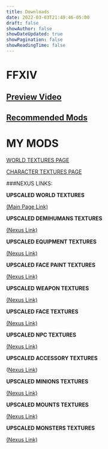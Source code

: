 ```yaml
---
title: Downloads
date: 2022-03-03T21:49:46-05:00
draft: false
showAuthor: false
showDateUpdated: true
showPagination: false
showReadingTime: false
---
```

# **FFXIV**

## [Preview Video](https://www.youtube.com/watch?v=fSO48HBqFyA)

## [Recommended Mods](https://kartoffels.club/posts/2022-05-15-recommend-ffxiv-texture-mods/)

# MY MODS

[W﻿ORLD TEXTURES PAGE](https://www.kartoffels.club/posts/2022-05-17-upscaled-world-textures/)

[C﻿HARACTER TEXTURES PAGE](https://www.kartoffels.club/posts/2023-01-05-upscaled-character-textures/)



\###N﻿EXUS LINKS:

[](https://kartoffels.club/posts/2022-05-15-recommend-ffxiv-texture-mods/)**UPSCALED WORLD TEXTURES**

[(Main Page Link)](https://kartoffels.club/posts/2022-05-17-upscaled-world-textures/)

**UPSCALED DEMIHUMANS TEXTURES**

[(Nexus Link)](https://www.nexusmods.com/finalfantasy14/mods/1570)

[](https://www.nexusmods.com/finalfantasy14/mods/1570)**UPSCALED EQUIPMENT TEXTURES**

[(Nexus Link)](https://www.nexusmods.com/finalfantasy14/mods/1442)

[](https://www.nexusmods.com/finalfantasy14/mods/1584)**UPSCALED FACE PAINT TEXTURES**

[(Nexus Link)](https://www.nexusmods.com/finalfantasy14/mods/1204)

[](https://www.nexusmods.com/finalfantasy14/mods/1204)**UPSCALED WEAPON TEXTURES**

[(Nexus Link)](https://www.nexusmods.com/finalfantasy14/mods/1479)

[](https://www.nexusmods.com/finalfantasy14/mods/1479)**UPSCALED FACE TEXTURES**

[(Nexus Link)](https://www.nexusmods.com/finalfantasy14/mods/1584)

[](https://www.nexusmods.com/finalfantasy14/mods/1584)**UPSCALED NPC TEXTURES**

[(Nexus Link)](https://www.nexusmods.com/finalfantasy14/mods/1507)

**UPSCALED ACCESSORY TEXTURES**

([Nexus Link](https://www.nexusmods.com/finalfantasy14/mods/1610/))

[](https://www.nexusmods.com/finalfantasy14/mods/1570)**UPSCALED MINIONS TEXTURES**

[(Nexus Link)](https://www.nexusmods.com/finalfantasy14/mods/1621)

[](https://www.nexusmods.com/finalfantasy14/mods/1570)**UPSCALED MOUNTS TEXTURES**

[(Nexus Link)](https://www.nexusmods.com/finalfantasy14/mods/1622)

[](https://www.nexusmods.com/finalfantasy14/mods/1570)**UPSCALED MONSTERS TEXTURES**

[(Nexus Link)](https://www.nexusmods.com/finalfantasy14/mods/1623)